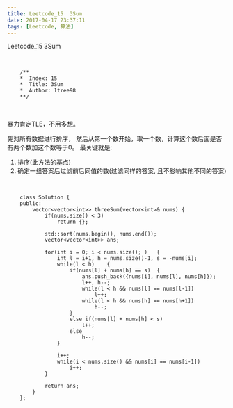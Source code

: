 ```yaml
---
title: Leetcode_15  3Sum
date: 2017-04-17 23:37:11
tags: [Leetcode, 算法]
---
```


Leetcode_15  3Sum


<!-- more -->
<br/>


        /**
        *  Index: 15
        *  Title: 3Sum
        *  Author: ltree98
        **/


<br/>


暴力肯定TLE，不用多想。

先对所有数据进行排序，
然后从第一个数开始，取一个数，计算这个数后面是否有两个数加这个数等于0。
最关键就是:

1. 排序(此方法的基点)
2. 确定一组答案后过滤前后同值的数(过滤同样的答案, 且不影响其他不同的答案)

<br/>


        class Solution {
        public:
            vector<vector<int>> threeSum(vector<int>& nums) {
                if(nums.size() < 3)
                    return {};
        
                std::sort(nums.begin(), nums.end());
                vector<vector<int>> ans;
                
                for(int i = 0; i < nums.size(); )   {
                    int l = i+1, h = nums.size()-1, s = -nums[i];
                    while(l < h)    {
                        if(nums[l] + nums[h] == s)  {
                            ans.push_back({nums[i], nums[l], nums[h]});
                            l++, h--;           
                            while(l < h && nums[l] == nums[l-1])
                                l++;
                            while(l < h && nums[h] == nums[h+1])
                                h--;
                        }
                        else if(nums[l] + nums[h] < s)
                            l++;
                        else
                            h--;
                    }
        
                    i++;
                    while(i < nums.size() && nums[i] == nums[i-1])
                        i++;
                }
        
                return ans;
            }
        };

